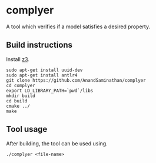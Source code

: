# complyer

A tool which verifies if a model satisfies a desired property.

## Build instructions

Install [z3](https://github.com/Z3Prover/z3).

```
sudo apt-get install uuid-dev
sudo apt-get install antlr4
git clone https://github.com/AnandSaminathan/complyer
cd complyer
export LD_LIBRARY_PATH=`pwd`/libs
mkdir build
cd build
cmake ../
make
```

## Tool usage

After building, the tool can be used using.

```
./complyer <file-name>
```
